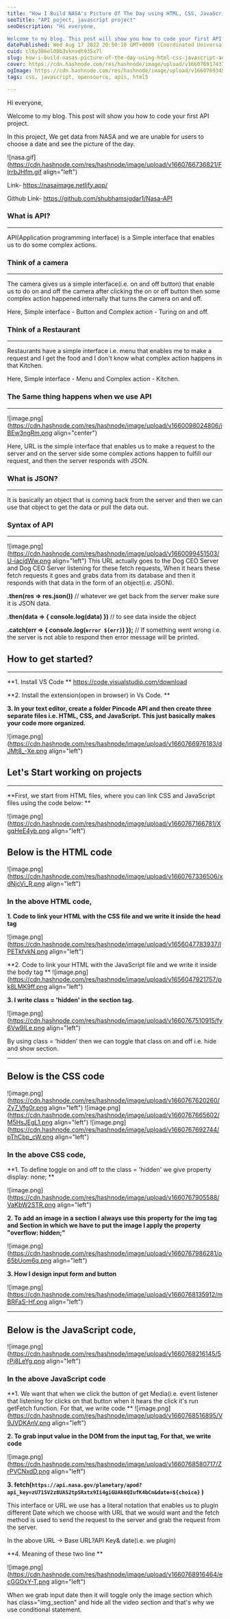 ```yaml
---
title: "How I Build NASA's Picture Of The Day using HTML, CSS, JavaScript, and NASA's API"
seoTitle: "API poject, javascript project"
seoDescription: "Hi everyone,

Welcome to my blog. This post will show you how to code your first API project."
datePublished: Wed Aug 17 2022 20:50:10 GMT+0000 (Coordinated Universal Time)
cuid: cl6y386el08b3vknvdt935x7l
slug: how-i-build-nasas-picture-of-the-day-using-html-css-javascript-and-nasas-api
cover: https://cdn.hashnode.com/res/hashnode/image/upload/v1660769174371/C50WbCrFS.jpg
ogImage: https://cdn.hashnode.com/res/hashnode/image/upload/v1660769345944/LrQletNd6.jpg
tags: css, javascript, opensource, apis, html5

---
```


Hi everyone,

Welcome to my blog. This post will show you how to code your first API project.

In this project, We get data from NASA and we are unable for users to choose a date and see the picture of the day.

![nasa.gif](https://cdn.hashnode.com/res/hashnode/image/upload/v1660766736821/FIrrbJHfm.gif align="left")

Link- https://nasaimage.netlify.app/

Github Link- https://github.com/shubhamsigdar1/Nasa-API

### What is API?
****
API(Application programming interface) is a Simple interface that enables us to do some complex actions.

### Think of a camera
****
The camera gives us a simple interface(i.e. on and off button) that enable us to do on and off the camera after clicking the on or off button then some complex action happened internally that turns the camera on and off.

Here, Simple interface - Button and Complex action - Turing on and off.

### Think of a Restaurant
****
Restaurants have a simple interface i.e. menu that enables me to make a request and I get the food and I don't know what complex action happens in that Kitchen.

Here, Simple interface - Menu and Complex action - Kitchen.

### The Same thing happens when we use API
****
![image.png](https://cdn.hashnode.com/res/hashnode/image/upload/v1660098024806/iBEw3ngRm.png align="center")

Here, URL is the simple interface that enables us to make a request to the server and on the server side some complex actions happen to fulfill our request, and then the server responds with JSON.

### What is JSON?
****
It is basically an object that is coming back from the server and then we can use that object to get the data or pull the data out.

### Syntax of API 
****
![image.png](https://cdn.hashnode.com/res/hashnode/image/upload/v1660099451503/U-iacjdWw.png align="left")
This URL actually goes to the Dog CEO Server and Dog CEO Server listening for these fetch requests, 
When it hears these fetch requests it goes and grabs data from its database and then it responds with that
data in the form of an object(i.e. JSON).

**.then(res => res.json())** // whatever we get back from the server make sure it is JSON data.


**.then(data => {
      console.log(data)
    })** // to see data inside the object


**.catch(err => {
        console.log(`error ${err}`)
    });** // If something went wrong i.e. the server is not able to respond then error message will be printed.

## How to get started?
****

**1. Install VS Code
**
https://code.visualstudio.com/download

**2. Install the extension(open in browser) in Vs Code.
**

**3. In your text editor, create a folder Pincode API and then create three separate files i.e. HTML, CSS, and JavaScript. This just basically makes your code more organized.**

![image.png](https://cdn.hashnode.com/res/hashnode/image/upload/v1660766976183/dJMt8_-Xe.png align="left")

## Let's Start working on projects
****
**First, we start from HTML files, where you can link CSS and JavaScript files using the code below:
**

![image.png](https://cdn.hashnode.com/res/hashnode/image/upload/v1660767166781/XgqHeE4yb.png align="left")

## Below is the HTML code

![image.png](https://cdn.hashnode.com/res/hashnode/image/upload/v1660767336506/xdNjcVi_R.png align="left")

### In the above HTML code, 

**1. Code to link your HTML with the CSS file and we write it inside the head tag**

![image.png](https://cdn.hashnode.com/res/hashnode/image/upload/v1656047783937/lPETkfvkN.png align="left")

**2. Code to link your HTML with the JavaScript file and we write it inside the body tag
**
![image.png](https://cdn.hashnode.com/res/hashnode/image/upload/v1656047921757/pk8LMK9ff.png align="left")

**3. I write class = 'hidden' in the section tag.**

![image.png](https://cdn.hashnode.com/res/hashnode/image/upload/v1660767510915/fy6Vw9ILe.png align="left")

By using class = ‘hidden’ then we can toggle that class on and off i.e. hide and show section.

****
## Below is the CSS code

![image.png](https://cdn.hashnode.com/res/hashnode/image/upload/v1660767620260/Zy7_Vfg0r.png align="left")
![image.png](https://cdn.hashnode.com/res/hashnode/image/upload/v1660767665602/M5HsJEgL1.png align="left")
![image.png](https://cdn.hashnode.com/res/hashnode/image/upload/v1660767692744/pThCbp_cW.png align="left")

### In the above CSS code,

**1. To define toggle on and off to the class = 'hidden' we give property display: none;
**

![image.png](https://cdn.hashnode.com/res/hashnode/image/upload/v1660767905588/VaKbW2STR.png align="left")

**2. To add an image in a section I always use this property for the img tag and Section in which we have to put the image I apply the property "overflow: hidden;"**

![image.png](https://cdn.hashnode.com/res/hashnode/image/upload/v1660767986281/o65bUom6q.png align="left")

**3. How I design input form and button**

![image.png](https://cdn.hashnode.com/res/hashnode/image/upload/v1660768135912/mBRFaS-Hf.png align="left")
****

## Below is the JavaScript code,

![image.png](https://cdn.hashnode.com/res/hashnode/image/upload/v1660768216145/5rPi8LeYg.png align="left")

### In the above JavaScript code

**1. We want that when we click the button of get Media(i.e. event listener that listening for clicks on that button when it hears the click it's run getFetch function. For that, we write code 
**
![image.png](https://cdn.hashnode.com/res/hashnode/image/upload/v1660768516895/V9JVDKAnV.png align="left")

 **2. To grab input value in the DOM from the input tag, For that, we write code**

![image.png](https://cdn.hashnode.com/res/hashnode/image/upload/v1660768580717/ZrPVCNxdD.png align="left")

**3.  fetch(`https://api.nasa.gov/planetary/apod?api_key=zU71SV2z8UAS2tpSRxtx9Ii4giGUAk6QIufK4bCn&date=${choice}`
  )**

This interface or URL we use has a literal notation that enables us to plugin different Date which we choose with URL that we would want and the fetch method is used to send the request to the server and grab the request from the server.

In the above URL -> Base URL?API Key& date(i.e. we plugin) 

**4. Meaning of these two line **

![image.png](https://cdn.hashnode.com/res/hashnode/image/upload/v1660768916464/ecGGOxY-T.png align="left")

When we grab input date then it will toggle only the image section which has class="img_section" and hide all the video section and that's why we use conditional statement.

